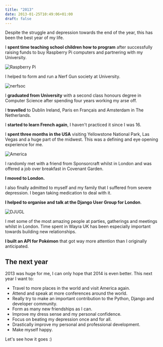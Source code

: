 ```yaml
---
title: "2013"
date: 2013-01-25T10:49:06+01:00
draft: false
---
```


Despite the struggle and depression towards the end of the year, this has been the best year of my life.

I **spent time teaching school children how to program** after successfully raising funds to buy Raspberry Pi computers and partnering with my University.

![Raspberry Pi](http://i.imgur.com/CLUZ347.png)

I helped to form and run a Nerf Gun society at University.

![nerfsoc](http://i.imgur.com/Enafuu8.png)

I **graduated from University** with a second class honours degree in Computer Science after spending four years working my arse off.

I **travelled** to Dublin Ireland, Paris en Français and Amsterdam in The Netherlands.

I **started to learn French again**, I haven't practiced it since I was 16.

I **spent three months in the USA** visiting Yellowstone National Park, Las Vegas and a huge part of the midwest. This was a defining and eye opening experience for me.

![America](http://i.imgur.com/RoCPBNl.png)

I randomly met with a friend from Sponsorcraft whilst in London and was offered a job over breakfast in Covenant Garden.

**I moved to London.**

I also finally admitted to myself and my family that I suffered from severe depression. I began taking medication to deal with it.

**I helped to organise and talk at the Django User Group for London**.

![DJUGL](http://i.imgur.com/nLQ88ui.png)

I met some of the most amazing people at parties, gatherings and meetings whilst in London. Time spent in Wayra UK has been especially important towards building new relationships.

**I built an API for Pokémon** that got way more attention than I originally anticipated.

## The next year

2013 was huge for me, I can only hope that 2014 is even better. This next year I want to:

- Travel to more places in the world and visit America again.
- Attend and speak at more conferences around the world.
- Really try to make an important contribution to the Python, Django and developer community.
- Form as many new friendships as I can.
- Improve my dress sense and my personal confidence.
- Focus on beating my depression once and for all.
- Drastically improve my personal and professional development.
- Make myself happy.

Let's see how it goes :)
